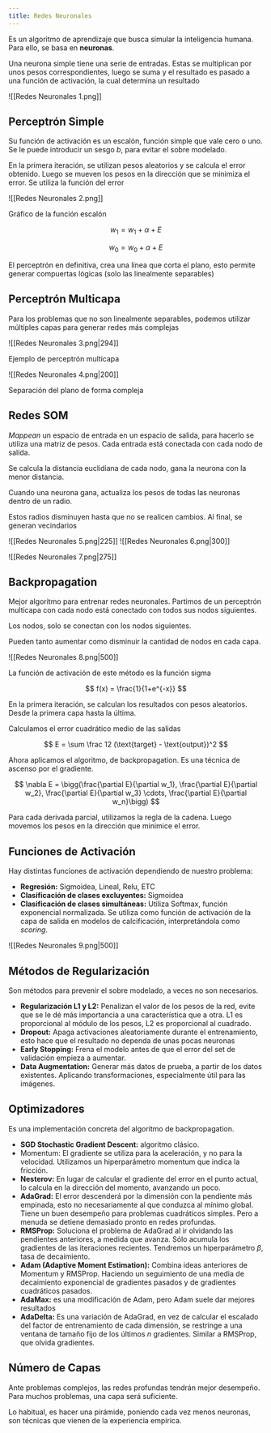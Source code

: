 ```yaml
---
title: Redes Neuronales
---
```


Es un algoritmo de aprendizaje que busca simular la inteligencia humana. Para ello, se basa en **neuronas**.

Una neurona simple tiene una serie de entradas. Estas se multiplican por unos pesos correspondientes, luego se suma y el resultado es pasado a una función de activación, la cual determina un resultado

![[Redes Neuronales 1.png]]

## Perceptrón Simple

Su función de activación es un escalón, función simple que vale cero o uno. Se le puede introducir un sesgo $b$, para evitar el sobre modelado.

En la primera iteración, se utilizan pesos aleatorios y se calcula el error obtenido. Luego se mueven los pesos en la dirección que se minimiza el error. Se utiliza la función del error

![[Redes Neuronales 2.png]]

Gráfico de la función escalón

$$
w_1 = w_1 + \alpha + E
$$

$$
w_0 = w_0 + \alpha + E
$$

El perceptrón en definitiva, crea una línea que corta el plano, esto permite generar compuertas lógicas (solo las linealmente separables)

## Perceptrón Multicapa

Para los problemas que no son linealmente separables, podemos utilizar múltiples capas para generar redes más complejas

![[Redes Neuronales 3.png|294]]

Ejemplo de perceptrón multicapa

![[Redes Neuronales 4.png|200]]

Separación del plano de forma compleja

## Redes SOM

*Mappean* un espacio de entrada en un espacio de salida, para hacerlo se utiliza una matriz de pesos. Cada entrada está conectada con cada nodo de salida.

Se calcula la distancia euclidiana de cada nodo, gana la neurona con la menor distancia.

Cuando una neurona gana, actualiza los pesos de todas las neuronas dentro de un radio.

Estos radios disminuyen hasta que no se realicen cambios. Al final, se generan vecindarios

![[Redes Neuronales 5.png|225]] ![[Redes Neuronales 6.png|300]]

![[Redes Neuronales 7.png|275]]

## Backpropagation

Mejor algoritmo para entrenar redes neuronales. Partimos de un perceptrón multicapa con cada nodo está conectado con todos sus nodos siguientes.

Los nodos, solo se conectan con los nodos siguientes.

Pueden tanto aumentar como disminuir la cantidad de nodos en cada capa.

![[Redes Neuronales 8.png|500]]

La función de activación de este método es la función sigma

$$
f(x) = \frac{1}{1+e^{-x}}
$$

En la primera iteración, se calculan los resultados con pesos aleatorios. Desde la primera capa hasta la última.

Calculamos el error cuadrático medio de las salidas

$$
E =  \sum \frac 12 (\text{target} - \text{output})^2
$$

Ahora aplicamos el algoritmo, de backpropagation. Es una técnica de ascenso por el gradiente.

$$
\nabla E = \bigg(\frac{\partial E}{\partial w_1}, \frac{\partial E}{\partial w_2}, \frac{\partial E}{\partial w_3} \cdots, \frac{\partial E}{\partial w_n}\bigg)
$$

Para cada derivada parcial, utilizamos la regla de la cadena. Luego movemos los pesos en la dirección que minimice el error.

## Funciones de Activación

Hay distintas funciones de activación dependiendo de nuestro problema:

- **Regresión:** Sigmoidea, Lineal, Relu, ETC
- **Clasificación de clases excluyentes:** Sigmoidea
- **Clasificación de clases simultáneas:** Utiliza Softmax, función exponencial normalizada. Se utiliza como función de activación de la capa de salida en modelos de calcificación, interpretándola como *scoring*.

![[Redes Neuronales 9.png|500]]

## Métodos de Regularización

Son métodos para prevenir el sobre modelado, a veces no son necesarios.

- **Regularización L1 y L2:** Penalizan el valor de los pesos de la red, evite que se le dé más importancia a una característica que a otra. L1 es proporcional al módulo de los pesos, L2 es proporcional al cuadrado.
- **Dropout:** Apaga activaciones aleatoriamente durante el entrenamiento, esto hace que el resultado no dependa de unas pocas neuronas
- **Early Stopping:** Frena el modelo antes de que el error del set de validación empieza a aumentar.
- **Data Augmentation:** Generar más datos de prueba, a partir de los datos existentes. Aplicando transformaciones, especialmente útil para las imágenes.

## Optimizadores

Es una implementación concreta del algoritmo de backpropagation.

- **SGD Stochastic Gradient Descent:** algoritmo clásico.
- Momentum: El gradiente se utiliza para la aceleración, y no para la velocidad. Utilizamos un hiperparámetro momentum que indica la fricción.
- **Nesterov:** En lugar de calcular el gradiente del error en el punto actual, lo calcula en la dirección del momento, avanzando un poco.
- **AdaGrad:** El error descenderá por la dimensión con la pendiente más empinada, esto no necesariamente al que conduzca al mínimo global. Tiene un buen desempeño para problemas cuadráticos simples. Pero a menuda se detiene demasiado pronto en redes profundas.
- **RMSProp:** Soluciona el problema de AdaGrad al ir olvidando las pendientes anteriores, a medida que avanza. Sólo acumula los gradientes de las iteraciones recientes. Tendremos un hiperparámetro $\beta$, tasa de decaimiento.
- **Adam (Adaptive Moment Estimation):** Combina ideas anteriores de Momentum y RMSProp. Haciendo un seguimiento de una media de decaimiento exponencial de gradientes pasados y de gradientes cuadráticos pasados.
- **AdaMax:** es una modificación de Adam, pero Adam suele dar mejores resultados
- **AdaDelta:** Es una variación de AdaGrad, en vez de calcular el escalado del factor de entrenamiento de cada dimensión, se restringe a una ventana de tamaño fijo de los últimos $n$ gradientes. Similar a RMSProp, que olvida gradientes.

## Número de Capas

Ante problemas complejos, las redes profundas tendrán mejor desempeño. Para muchos problemas, una capa será suficiente.

Lo habitual, es hacer una pirámide, poniendo cada vez menos neuronas, son técnicas que vienen de la experiencia empírica.
